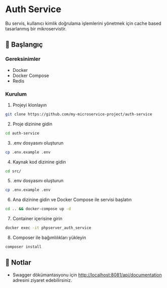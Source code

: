 # Auth Service

Bu servis, kullanıcı kimlik doğrulama işlemlerini yönetmek için cache based tasarlanmış bir mikroservistir.

## 🚀 Başlangıç

### Gereksinimler

- Docker
- Docker Compose
- Redis

### Kurulum

1. Projeyi klonlayın
```bash
git clone https://github.com/my-microservice-project/auth-service
```

2. Proje dizinine gidin
```bash
cd auth-service
```

3. .env dosyasını oluşturun
```bash
cp .env.example .env
```

4. Kaynak kod dizinine gidin
```bash
cd src/
```

5. .env dosyasını oluşturun
```bash
cp .env.example .env
```

6. Ana dizinine gidin ve Docker Compose ile servisi başlatın
```bash
cd .. && docker-compose up -d
```

7. Container içerisine girin
```bash
docker exec -it phpserver_auth_service
```
8. Composer ile bağımlılıkları yükleyin
```bash
composer install
```

## 📝 Notlar

- Swagger dökümantasyonu için [http://localhost:8081/api/documentation](http://localhost:8081/api/documentation) adresini ziyaret edebilirsiniz.
